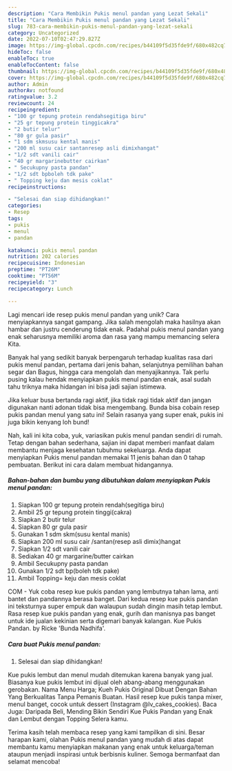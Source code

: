 ```yaml
---
description: "Cara Membikin Pukis menul pandan yang Lezat Sekali"
title: "Cara Membikin Pukis menul pandan yang Lezat Sekali"
slug: 783-cara-membikin-pukis-menul-pandan-yang-lezat-sekali
category: Uncategorized
date: 2022-07-10T02:47:29.827Z
image: https://img-global.cpcdn.com/recipes/b44109f5d35fde9f/680x482cq70/pukis-menul-pandan-foto-resep-utama.jpg
hideToc: false
enableToc: true
enableTocContent: false
thumbnail: https://img-global.cpcdn.com/recipes/b44109f5d35fde9f/680x482cq70/pukis-menul-pandan-foto-resep-utama.jpg
cover: https://img-global.cpcdn.com/recipes/b44109f5d35fde9f/680x482cq70/pukis-menul-pandan-foto-resep-utama.jpg
author: Admin
authorAv: notfound
ratingvalue: 3.2
reviewcount: 24
recipeingredient:
- "100 gr tepung protein rendahsegitiga biru"
- "25 gr tepung protein tinggicakra"
- "2 butir telur"
- "80 gr gula pasir"
- "1 sdm skmsusu kental manis"
- "200 ml susu cair santanresep asli dimixhangat"
- "1/2 sdt vanili cair"
- "40 gr margarinebutter cairkan"
- " Secukupny pasta pandan"
- "1/2 sdt bpboleh tdk pake"
- " Topping keju dan mesis coklat"
recipeinstructions:

- "Selesai dan siap dihidangkan!"
categories:
- Resep
tags:
- pukis
- menul
- pandan

katakunci: pukis menul pandan 
nutrition: 202 calories
recipecuisine: Indonesian
preptime: "PT26M"
cooktime: "PT56M"
recipeyield: "3"
recipecategory: Lunch

---
```





Lagi mencari ide resep pukis menul pandan yang unik? Cara menyiapkannya sangat gampang. Jika salah mengolah maka hasilnya akan hambar dan justru cenderung tidak enak. Padahal pukis menul pandan yang enak seharusnya memiliki aroma dan rasa yang mampu memancing selera Kita.





Banyak hal yang sedikit banyak berpengaruh terhadap kualitas rasa dari pukis menul pandan, pertama dari jenis bahan, selanjutnya pemilihan bahan segar dan Bagus, hingga cara mengolah dan menyajikannya. Tak perlu pusing kalau hendak menyiapkan pukis menul pandan enak,      asal sudah tahu triknya maka hidangan ini bisa jadi sajian istimewa.














Jika keluar busa bertanda ragi aktif, jika tidak ragi tidak aktif dan jangan digunakan nanti adonan tidak bisa mengembang. Bunda bisa cobain resep pukis pandan menul yang satu ini! Selain rasanya yang super enak, pukis ini juga bikin kenyang loh bund!






Nah, kali ini kita coba, yuk, variasikan pukis menul pandan sendiri di rumah. Tetap dengan bahan sederhana, sajian ini dapat memberi manfaat dalam membantu menjaga kesehatan tubuhmu sekeluarga. Anda dapat menyiapkan Pukis menul pandan memakai 11 jenis bahan dan 0 tahap pembuatan. Berikut ini cara dalam membuat hidangannya.

<!--inarticleads1-->

##### Bahan-bahan dan bumbu yang dibutuhkan dalam menyiapkan Pukis menul pandan:

1. Siapkan 100 gr tepung protein rendah(segitiga biru)
1. Ambil 25 gr tepung protein tinggi(cakra)
1. Siapkan 2 butir telur
1. Siapkan 80 gr gula pasir
1. Gunakan 1 sdm skm(susu kental manis)
1. Siapkan 200 ml susu cair /santan(resep asli dimix)hangat
1. Siapkan 1/2 sdt vanili cair
1. Sediakan 40 gr margarine/butter cairkan
1. Ambil  Secukupny pasta pandan
1. Gunakan 1/2 sdt bp(boleh tdk pake)
1. Ambil  Topping= keju dan mesis coklat


COM - Yuk coba resep kue pukis pandan yang lembutnya tahan lama, anti bantet dan pandannya berasa banget. Dari kedua resep kue pukis pandan ini teksturnya super empuk dan walaupun sudah dingin masih tetap lembut. Rasa resep kue pukis pandan yang enak, gurih dan manisnya pas banget untuk ide jualan kekinian serta digemari banyak kalangan. Kue Pukis Pandan. by Ricke &#39;Bunda Nadhifa&#39;. 

<!--inarticleads2-->

##### Cara buat Pukis menul pandan:


1. Selesai dan siap dihidangkan!

Kue pukis lembut dan menul mudah ditemukan karena banyak yang jual. Biasanya kue pukis lembut ini dijual oleh abang-abang menggunakan gerobakan. Nama Menu Harga; Kueh Pukis Original Dibuat Dengan Bahan Yang Berkualitas Tanpa Pemanis Buatan. Hasil resep kue pukis tanpa mixer, menul banget, cocok untuk dessert (Instagram @lv_cakes_cookies). Baca Juga: Daripada Beli, Mending Bikin Sendiri Kue Pukis Pandan yang Enak dan Lembut dengan Topping Selera kamu. 

Terima kasih telah membaca resep yang kami tampilkan di sini. Besar harapan kami, olahan Pukis menul pandan yang mudah di atas dapat membantu kamu menyiapkan makanan yang enak untuk keluarga/teman ataupun menjadi inspirasi untuk berbisnis kuliner. Semoga bermanfaat dan selamat mencoba!
